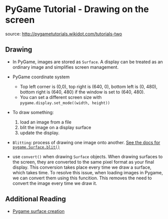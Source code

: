# PyGame Tutorial - Drawing on the screen
source: http://pygametutorials.wikidot.com/tutorials-two

## Drawing
* In PyGame, images are stored as `Surface`. A display can be treated as an ordinary image and simplifies screen management.

* PyGame coordinate system
	* Top left corner is (0,0), top right is (640, 0), bottom left is (0, 480), bottom right is (640, 480) if the window is set to (640, 480).
	* You can set a different screen size with `pygame.display.set_mode((width, height))`

* To draw something:
	1. load an image from a file
	2. blit the image on a display surface
	3. update the display.

* `Blitting`: process of drawing one image onto another. [See the docs for `pygame.Surface.blit()`](https://www.pygame.org/docs/ref/surface.html#pygame.Surface.blit)

* use `convert()` when drawing `Surface` objects. When drawing surfaces to the screen, they are converted to the same pixel format as your final display. This conversion takes place every time we draw a surface, which takes time. To resolve this issue, when loading images in Pygame, we can convert them using this funcition. This removes the need to convert the image every time we draw it.

## Additional Reading
* [Pygame surface creation](https://coderslegacy.com/python/pygame-surface/)
